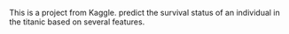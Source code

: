 This is a project from Kaggle. predict the survival status of an individual in the titanic based on several features.